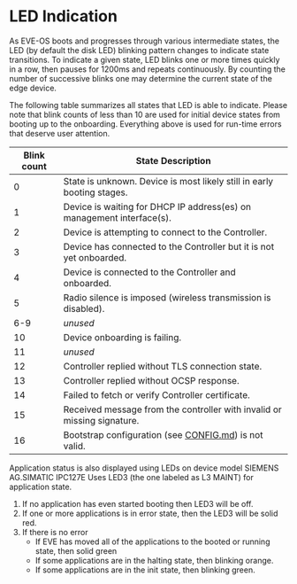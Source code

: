 # LED Indication

As EVE-OS boots and progresses through various intermediate states, the LED (by default the disk LED) blinking
pattern changes to indicate state transitions.
To indicate a given state, LED blinks one or more times quickly in a row, then pauses for 1200ms and repeats continuously.
By counting the number of successive blinks one may determine the current state of the edge device.

The following table summarizes all states that LED is able to indicate. Please note that blink counts of less than 10
are used for initial device states from booting up to the onboarding. Everything above is used for run-time errors
that deserve user attention.

| Blink count | State Description |
| --- | --- |
| 0   | State is unknown. Device is most likely still in early booting stages. |
| 1   | Device is waiting for DHCP IP address(es) on management interface(s). |
| 2   | Device is attempting to connect to the Controller. |
| 3   | Device has connected to the Controller but it is not yet onboarded. |
| 4   | Device is connected to the Controller and onboarded.  |
| 5   | Radio silence is imposed (wireless transmission is disabled). |
| 6-9 | *unused* |
| 10  | Device onboarding is failing. |
| 11  | *unused* |
| 12  | Controller replied without TLS connection state. |
| 13  | Controller replied without OCSP response. |
| 14  | Failed to fetch or verify Controller certificate. |
| 15  | Received message from the controller with invalid or missing signature. |
| 16  | Bootstrap configuration (see [CONFIG.md](./CONFIG.md)) is not valid. |

Application status is also displayed using LEDs on device model SIEMENS AG.SIMATIC IPC127E
Uses LED3 (the one labeled as L3 MAINT) for application state.

1. If no application has even started booting then LED3 will be off.
2. If one or more applications is in error state, then the LED3 will be solid red.
3. If there is no error
    - If EVE has moved all of the applications to the booted or running state, then solid green
    - If some applications are in the halting state, then blinking orange.
    - If some applications are in the init state, then blinking green.
